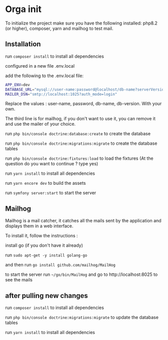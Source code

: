 # Orga init

To initialize the project make sure you have the following installed:
php8.2 (or higher), composer, yarn and mailhog to test mail.

## Installation

run `composer install` to install all dependencies

configured in a new file .env.local

add the following to the .env.local file:

```bash
APP_ENV=dev
DATABASE_URL="mysql://user-name:password@localhost/db-name?serverVersion=db-version"
MAILER_DSN="smtp://localhost:1025?auth_mode=login"
```
Replace the values : user-name, password, db-name, db-version. With your own.

The third line is for mailhog, if you don't want to use it, you can remove it and use the mailer of your choice.

run `php bin/console doctrine:database:create` to create the database

run `php bin/console doctrine:migrations:migrate` to create the database tables

run `php bin/console doctrine:fixtures:load` to load the fixtures (At the question do you want to continue ? type yes)

run `yarn install` to install all dependencies

run `yarn encore dev` to build the assets

run `symfony server:start` to start the server

## Mailhog

Mailhog is a mail catcher, it catches all the mails sent by the application and displays them in a web interface.

To install it, follow the instructions :

install go (if you don't have it already)

run `sudo apt-get -y install golang-go`

and then run `go install github.com/mailhog/MailHog`

to start the server run `~/go/bin/MailHog`
and go to http://localhost:8025 to see the mails

## after pulling new changes

run `composer install` to install all dependencies

run `php bin/console doctrine:migrations:migrate` to update the database tables

run `yarn install` to install all dependencies


